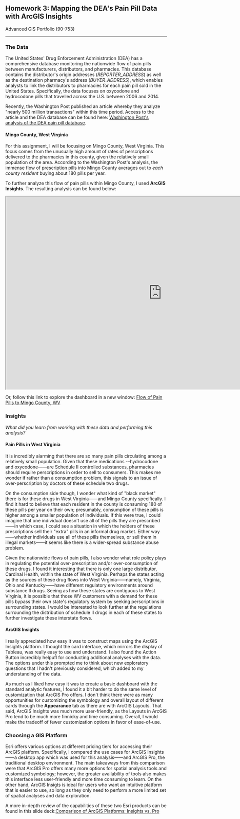 ## Homework 3: Mapping the DEA's Pain Pill Data with ArcGIS Insights
Advanced GIS Portfolio (90-753)

---
### The Data
The United States' Drug Enforcement Administration (DEA) has a comprehensive database monitoring the nationwide flow of pain pills between manufacturers, distributors, and pharmacies. This database contains the distributor's origin addresses (*REPORTER_ADDRESS*) as well as the destination pharmacy's address (*BUYER_ADDRESS*), which enables analysts to link the distributors to pharmacies for each pain pill sold in the United States. Specifically, the data focuses on oxycodone and hydrocodone pills that travelled across the U.S. between 2006 and 2014. 

Recently, the Washington Post published an article whereby they analyze "nearly 500 million transactions" within this time period. Access to the article and the DEA database can be found here: [Washington Post's analysis of the DEA pain pill database](https://www.washingtonpost.com/graphics/2019/investigations/dea-pain-pill-database/).

#### Mingo County, West Virginia
For this assignment, I will be focusing on Mingo County, West Virginia. This focus comes from the unusually high amount of rates of perscriptions delivered to the pharmacies in this county, given the relatively small population of the area. According to the Washington Post's analysis, the immense flow of prescription pills into Mingo County averages out to *each county resident* buying about 180 pills per year. 

To further analyze this flow of pain pills within Mingo County, I used **ArcGIS Insights**. The resulting analysis can be found below:
<iframe src="https://insights.arcgis.com/#/embed/fcb66ae589ec4d9f80b5db6acc4f5fbc" height="600px" width="970px" allowfullscreen></iframe>

Or, follow this link to explore the dashboard in a new window: [Flow of Pain Pills to Mingo County, WV](https://insights.arcgis.com/#/embed/fcb66ae589ec4d9f80b5db6acc4f5fbc)

### Insights
*What did you learn from working with these data and performing this analysis?*

#### Pain Pills in West Virginia
It is incredibly alarming that there are so many pain pills circulating among a relatively small population. Given that these medications -–hydrocodone and oxycodone——are Schedule II controlled substances, pharmacies should require perscriptions in order to sell to consumers. This makes me wonder if rather than a consumption problem, this signals to an issue of over-perscription by doctors of these schedule two drugs. 

On the consumption side though, I wonder what kind of "black market" there is for these drugs in West Virginia——and Mingo County specifically. I find it hard to believe that each resident in the county is consuming 180 of these pills per year on their own; presumably, consumption of these pills is higher among a smaller population of individuals. If this were true, I could imagine that one individual doesn't use all of the pills they are prescribed——in which case, I could see a situation in which the holders of these prescriptions sell their "extra" pills in an informal drug market. Either way——whether individuals use all of these pills themselves, or sell them in illegal markets——it seems like there is a wider-spread substance abuse problem. 

Given the nationwide flows of pain pills, I also wonder what role policy plays in regulating the potential over-prescription and/or over-consumption of these drugs. I found it interesting that there is only one large distributor, Cardinal Health, within the state of West Virginia. Perhaps the states acting as the sources of these drug flows into West Virginia——namely, Virginia, Ohio and Kentucky——have different regulatory environments around substance II drugs. Seeing as how these states are contiguous to West Virginia, it is possible that those WV customers with a demand for these pills bypass their own state's regulatory system by seeking perscriptions in surrounding states. I would be interested to look further at the regulations surrounding the distribution of schedule II drugs in each of these states to further investigate these interstate flows. 

#### ArcGIS Insights
I really appreciated how easy it was to construct maps using the ArcGIS Insights platform. I thought the card interface, which mirrors the display of Tableau, was really easy to use and understand. I also found the Action Button incredibly helpufl for conducting additional analyses with the data. The options under this prompted me to think about new exploratory questions that I hadn't previously considered, which added to my understanding of the data.

As much as I liked how easy it was to create a basic dashboard with the standard analytic features, I found it a bit harder to do the same level of customization that ArcGIS Pro offers. I don't think there were as many opportunities for customizing the symbology and overall layout of different cards through the **Appearance** tab as there are with ArcGIS Layouts. That said, ArcGIS Insights was much more user-friendly, as the Layouts in ArcGIS Pro tend to be much more finnicky and time consuming. Overall, I would make the tradeoff of fewer customization options in favor of ease-of-use.

### Choosing a GIS Platform
Esri offers various options at different pricing tiers for accessing their ArcGIS platform. Specifically, I compared the use cases for ArcGIS Insights——a desktop app which was used for this analysis——and ArcGIS Pro, the traditional desktop environment. The main takeaways from this comparison were that ArcGIS Pro offers many more options for spatial analysis tools and customized symbology; however, the greater availability of tools also makes this interface less user-friendly and more time consuming to learn. On the other hand, ArcGIS Insigts is ideal for users who want an intuitive platform that is easier to use, so long as they only need to perform a more limited set of spatial analyses and data exploration. 

A more in-depth review of the capabilities of these two Esri products can be found in this slide deck:[Comparison of ArcGIS Platforms: Insights vs. Pro](https://docs.google.com/presentation/d/10IlBQuDUNoY-P0Hq3TTImEu9luu7EiAdLwYfSMSLbUw/edit?usp=sharing)
